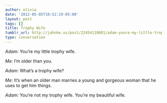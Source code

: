 ```yaml
---
author: olivia
date: '2012-05-05T10:52:19-05:00'
layout: post
tags: []
title: Trophy Wife
tumblr_url: http://jahnke.us/post/22454110601/adam-youre-my-little-trophy-wife-me-im
type: conversation
---
```


*Adam:* You’re my little trophy wife. 

*Me:* I’m older than you. 

*Adam:* What’s a trophy wife?

*Me:* It’s when an older man marries a young and gorgeous woman that he uses to get him things. 

*Adam:* You’re not my trophy wife. You’re my beautiful wife.
